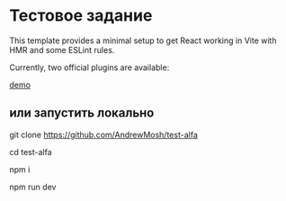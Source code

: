 # Тестовое задание 

This template provides a minimal setup to get React working in Vite with HMR and some ESLint rules.

Currently, two official plugins are available:

[demo](https://andrewmosh.github.io/test-alfa/) 

## или запустить локально

git clone https://github.com/AndrewMosh/test-alfa

cd test-alfa

npm i

npm run dev

